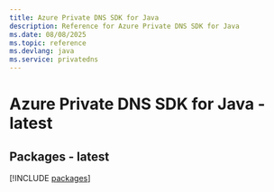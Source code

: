 ```yaml
---
title: Azure Private DNS SDK for Java
description: Reference for Azure Private DNS SDK for Java
ms.date: 08/08/2025
ms.topic: reference
ms.devlang: java
ms.service: privatedns
---
```

# Azure Private DNS SDK for Java - latest
## Packages - latest
[!INCLUDE [packages](private-dns-index.md)]
